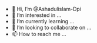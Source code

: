 - 👋 Hi, I’m @Ashadulislam-Dpi
- 👀 I’m interested in ...
- 🌱 I’m currently learning ...
- 💞️ I’m looking to collaborate on ...
- 📫 How to reach me ...

<!---
Ashadulislam-Dpi/Ashadulislam-Dpi is a ✨ special ✨ repository because its `README.md` (this file) appears on your GitHub profile.
You can click the Preview link to take a look at your changes.
--->
